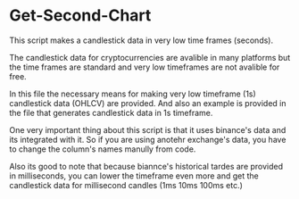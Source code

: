 # Get-Second-Chart
This script makes a candlestick data in very low time frames (seconds).

The candlestick data for cryptocurrencies are avalible in many platforms but the time frames are standard and very low timeframes are not avalible for free.

In this file the necessary means for making very low timeframe (1s) candlestick data (OHLCV) are provided. And also an example is provided in the file that generates candlestick data in 1s timeframe.

One very important thing about this script is that it uses binance's data and its integrated with it. So if you are using anotehr exchange's data, you have to change the column's names manully from code.

Also its good to note that because biannce's historical tardes are provided in milliseconds, you can lower the timeframe even more and get the candlestick data for millisecond candles (1ms 10ms 100ms etc.)
